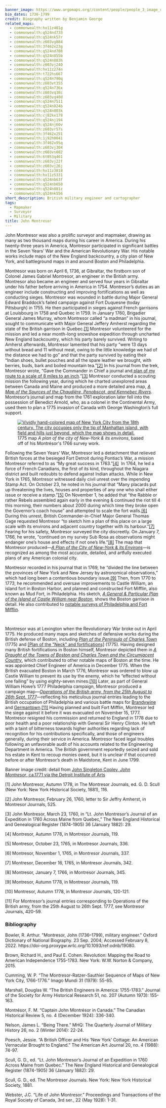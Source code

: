 ```yaml
---
banner_image: https://www.argomaps.org//content/people/people_3_image_compress_100.jpg
bio_dates: 1736-1799
credit: Biography written by Benjamin George
related_maps:
  - commonwealth:hx11z481g
  - commonwealth:q524nd733
  - commonwealth:q524nk57r
  - commonwealth:z603vg884
  - commonwealth:3f462x23g
  - commonwealth:q524nd708
  - commonwealth:q524n855b
  - commonwealth:q524n883h
  - commonwealth:z603vj240
  - commonwealth:hx11z274n
  - commonwealth:t722hs667
  - commonwealth:q524n790q
  - commonwealth:z603vt355
  - commonwealth:q524n736x
  - commonwealth:z603vq38c
  - commonwealth:z603vq40d
  - commonwealth:q524n7511
  - commonwealth:q524n824b
  - commonwealth:q524n803k
  - commonwealth:cj82kx178
  - commonwealth:q524nj194
  - commonwealth:q524nj60v
  - commonwealth:z603vr57s
  - commonwealth:3f462x251
  - commonwealth:1j92h0041
  - commonwealth:3f462x95q
  - commonwealth:z603vj304
  - commonwealth:z603vs082
  - commonwealth:6t053q461
  - commonwealth:z603vj22f
  - commonwealth:z603vj26j
  - commonwealth:hx11z3818
  - commonwealth:hx11z5331
  - commonwealth:q524nb63f
  - commonwealth:q524nb650
  - commonwealth:q524n881z
  - commonwealth:q524nk556
short_description: British military engineer and cartographer
tags:
  - Mapmaker
  - Surveyor
  - Military
title: John Montresor
---
```

<p>John Montresor was also a prolific surveyor and mapmaker, drawing as many as two thousand maps during his career in America. During his twenty-three years in America, Montresor participated in significant battles in the Seven Years&rsquo; War and the American Revolutionary War. His notable works include maps of the New England backcountry, a city plan of New York, and battleground maps in and around Boston and Philadelphia.</p>

<p>Montresor was born on April 6, 1736, at Gibraltar, the firstborn son of Colonel James Gabriel Montresor, an engineer in the British army. Montresor also became an engineer and served four years in Gibraltar under his father before arriving in America in 1754. Montresor&rsquo;s duties as an engineer include constructing and improving fortifications as well as conducting sieges. Montresor was wounded in battle during Major General Edward Braddock&rsquo;s failed campaign against Fort Duquesne (today Pittsburgh) in 1755. He then participated in sieges against French garrisons at Louisbourg in 1758 and Quebec in 1759. In January 1760, Brigadier General James Murray, whom Montresor called &ldquo;a madman&rdquo; in his journal, sought to communicate with Major General Jeffery Amherst regarding the state of the British garrison in Quebec.<a href="#fn1">[1]</a> Montresor volunteered for the mission and led a near month-long snowshoe expedition through uncharted New England backcountry, which his party barely survived. Writing to Amherst afterwards, Montresor lamented that his party &ldquo;were 13 days without bread and 11 without meat, owing to the little knowledge we had of the distance we had to go&rdquo; and that the party survived by eating their &ldquo;Indian shoes, bullet pouches and all the spare leather we brought, with berries, buds, bark and boiled mountain tea.&rdquo;<a href="#fn2">[2]</a> In his journal from the trek, Montresor wrote, &ldquo;Gave the Commander in Chief a journal and<a href="/maps/commonwealth:q524nj194"> plan of my route to a scale of 8 miles to an inch</a>.&rdquo;<a href="#fn3">[3]</a>&nbsp;Montresor conducted a scouting mission the following year, during which he charted unexplored areas between Canada and Maine and produced a more detailed area map, <a href="/maps/commonwealth:q524n7511"><em>A Map of the Sources of the Chaudière, Penobscot, and Kennebec Rivers</em></a>. Montresor&rsquo;s journal and map from the 1761 exploration later fell into the possession of Benedict Arnold, who, as a colonel in the Continental Army, used them to plan a 1775 invasion of Canada with George Washington&rsquo;s full support.</p>

<figure class="img_left_50"><a href="/maps/commonwealth:z603vs082/"><img alt="Vividly hand-colored map of New York City from the 18th century. The city occupies only the tip of Manhattan island, with field and hills just beyond, which the map shows in detail." src="https://iiif.digitalcommonwealth.org/iiif/2/commonwealth:z603vs09b/full/663,/0/default.jpg" /></a>

<figcaption>1775 map <em>A plan of the city of New-York &amp; its environs</em>, based off of his Montr&eacute;sor&#39;s 1766 survey work.</figcaption>
</figure>

<p>Following the Seven Years&rsquo; War, Montresor led a detachment that relieved British forces at the besieged Fort Detroit during Pontiac&rsquo;s War, a mission Montresor referred to as &ldquo;My great success in 1763.&rdquo;<a href="#fn4">[4]</a>&nbsp; In 1764, he led a force of French Canadians, the first of its kind, throughout the Niagara district and built redoubts to defend against Indian attacks. While in New York in 1765, Montresor witnessed daily civil unrest over the impending Stamp Act. On October 23, he noted in his journal that &ldquo;Many placards put up threatening the lives, houses and properties of any one who shall either issue or receive a stamp.&rdquo;<a href="#fn5">[5]</a> On November 1, he added that &ldquo;the Rabble or rather Rebels assembled again early in the evening &amp; continued the riot till 4 this morning, their numbers about 2000 during which time they broke open the Governor&rsquo;s coach house&rdquo; and attempted to scale the fort walls.<a href="#fn6">[6]</a> During this unrest, British Commander-in-Chief Major General Thomas Gage requested Montresor &ldquo;to sketch him a plan of this place on a large scale with its environs and adjacent country together with its harbour.&rdquo;<a href="#fn7">[7]</a> Fearing for his safety, Montresor surveyed the city discreetly. On January 7, 1766, he wrote, &ldquo;continued on my survey Sub Rosa as observations might endanger one&rsquo;s house and effects if not one&rsquo;s life.&rdquo;<a href="#fn8">[8]</a> The map that Montresor produced&mdash;<a href="/maps/commonwealth:z603vs082"><em>A Plan of the City of New-York &amp; its Environs</em></a>&mdash;is recognized as among the most accurate, detailed, and artfully executed plans of any American colonial city.</p>

<p>Montresor recorded in his journal that in 1769, he &ldquo;divided the line between the provinces of New York and New Jersey by astronomical observations,&rdquo; which had long been a contentious boundary issue.<a href="#fn9">[9]</a> Then, from 1770 to 1773, he recommended and oversaw improvements to Castle William, an island fort in Boston Harbor, and planned and constructed Fort Mifflin, also known as Mud Fort, in Philadelphia. His sketch, <a href="/maps/commonwealth:t722hs667"><em>A General &amp; Particular Plan of the Island of Castle William near Boston</em></a>, shows the Boston garrison in detail. He also contributed to <a href="/maps/commonwealth:q524nk556">notable surveys of Philadelphia and Fort Mifflin</a>.</p>

<p>&nbsp;</p>

<p>Montresor was at Lexington when the Revolutionary War broke out in April 1775. He produced many maps and sketches of defensive works during the British defense of Boston, including <a href="/maps/commonwealth:z603vj26j"><em>Plan of the Peninsula of Charles Town </em></a>(1775) and <a href="/maps/commonwealth:z603vj22f">[Plan of the &quot;Neck&quot; and fortifications]</a> (1775).&nbsp;Having designed many British fortifications in Boston himself, Montresor depicted them in<em> <a href="/maps/commonwealth:z603vj240">A Draught of the Towns of Boston and Charles Town and the Circumjacent Country</a></em>, which contributed to other notable maps of Boston at the time.&nbsp;He was appointed Chief Engineer of America in December 1775. When the British evacuated Boston in March 1776, Montresor was ordered to blow up Castle William to prevent its use by the enemy, which he &ldquo;effected without one failing&rdquo; by using eighty-seven mines.<a href="#fn10">[10]</a> Later, as part of General William Howe&rsquo;s 1777 Philadelphia campaign, Montresor produced a campaign map&mdash;<a href="/maps/commonwealth:q524n803k"><em>Operations of the British army, from the 25th August to 26th Sept. 1777</em></a>&mdash;reflecting his meticulous journal entries leading to the British occupation of Philadelphia and various battle maps for <a href="/maps/commonwealth:q524nd733">Brandywine </a>and <a href="/maps/commonwealth:q524nb650">Germantown</a>.<a href="#fn11">[11]</a>&nbsp;Having planned and built Fort Mifflin, Montresor led the siege against it before it was evacuated on November 15, 1777. Montresor resigned his commission and returned to England in 1778 due to poor health and a poor relationship with General Sir Henry Clinton. He left with a taint of bitterness towards higher authorities regarding lack of recognition for his contributions specifically, and those of engineers generally, during their service in America. Montresor faced legal troubles following an unfavorable audit of his accounts related to the Engineering Department in America. The British government reportedly seized and sold his estate in Kent to recoup monies owed, but it is unclear if that occurred before or after Montresor&rsquo;s death in Maidstone, Kent in June 1799.</p>

<p>Banner image credit: detail from&nbsp;<a href="https://dia.org/collection/john-montresor-41296">John Singleton Copley,&nbsp;<em>John Montresor</em>,&nbsp;ca.1771 via the Detroit Institute of Arts</a></p>

<p><a name="fn1">[1]</a> John Montresor, Autumn 1778, in The Montresor Journals, ed. G. D. Scull (New York: New York Historical Society, 1881), 116.</p>

<p><a name="fn2">[2]</a> John Montresor, February 26, 1760, letter to Sir Jeffry Amherst, in Montresor Journals, 525.</p>

<p><a name="fn3">[3]</a> John Montresor, March 23, 1760, in &ldquo;Lt. John Montresor&rsquo;s Journal of an Expedition in 1760 Across Maine from Quebec,&rdquo; The New England Historical and Genealogical Register (1874-1905) 36 (January 1882): 29.</p>

<p><a name="fn4">[4]</a> Montresor, Autumn 1778, in Montresor Journals, 119.</p>

<p><a name="fn5">[5]</a> Montresor, October 23, 1765, in Montresor Journals, 336.</p>

<p><a name="fn6">[6]</a> Montresor, November 1, 1765, in Montresor Journals, 337.</p>

<p><a name="fn7">[7]</a> Montresor, December 16, 1765, in Montresor Journals, 342.</p>

<p><a name="fn8">[8]</a> Montresor, January 7, 1766, in Montresor Journals, 345.</p>

<p><a name="fn9">[9]</a> Montresor, Autumn 1778, in Montresor Journals, 119.</p>

<p><a name="fn10">[10]</a> Montresor, Autumn 1778, in Montresor Journals, 120-121.</p>

<p><a name="fn11">[11]</a> For Montresor&rsquo;s journal entries corresponding to Operations of the British army, from the 25th August to 26th Sept. 1777, see Montresor Journals, 420-59.</p>

### Bibliography

<p>Bowler, R. Arthur. &quot;Montresor, John (1736&ndash;1799), military engineer.&quot; Oxford Dictionary of National Biography. 23 Sep. 2004; Accessed February 8, 2022. https://doi-org.proxygw.wrlc.org/10.1093/ref:odnb/19080.</p>

<p>Brown, Richard H., and Paul E. Cohen. Revolution: Mapping the Road to American Independence 1755-1783. New York: W.W. Norton &amp; Company, 2015.</p>

<p>Cumming, W. P. &ldquo;The Montresor-Ratzer-Sauthier Sequence of Maps of New York City, 1766-1776.&rdquo; Imago Mundi 31 (1979): 55-65.</p>

<p>Marshall, Douglas W. &ldquo;The British Engineers in America: 1755-1783.&rdquo; Journal of the Society for Army Historical Research 51, no. 207 (Autumn 1973): 155-163.</p>

<p>Montr&eacute;sor, F. M. &ldquo;Captain John Montr&eacute;sor in Canada.&rdquo; The Canadian Historical Review 5, no. 4 (December 1924): 336-340.</p>

<p>Nelson, James L. &ldquo;Being There.&rdquo; MHQ: The Quarterly Journal of Military History 26, no. 2 (Winter 2014): 22-24.</p>

<p>Poesch, Jessie. &ldquo;A British Officer and His &lsquo;New York&rsquo; Cottage: An American Vernacular Brought to England.&rdquo; The American Art Journal 20, no. 4 (1988): 74-97.</p>

<p>Scull, G. D., ed. &ldquo;Lt. John Montresor&rsquo;s Journal of an Expedition in 1760 Across Maine from Quebec.&quot; The New England Historical and Genealogical Register (1874-1905) 36 (January 1882): 29.</p>

<p>Scull, G. D., ed. The Montresor Journals. New York: New York Historical Society, 1881.</p>

<p>Webster, J.C. &ldquo;Life of John Montresor.&rdquo; Proceedings and Transactions of the Royal Society of Canada, 3rd ser., 22 (May 1928): 1-31.</p>
